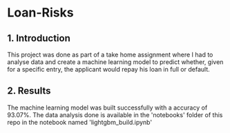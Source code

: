 # Loan-Risks

## 1. Introduction 
This project was done as part of a take home assignment where I had to analyse data and create a machine learning model to predict whether, given for a specific entry, the applicant would repay his loan in full or default. 

## 2. Results
The machine learning model was built successfully with a accuracy of 93.07%. The data analysis done is available in the 'notebooks' folder of this repo in the notebook named 'lightgbm_build.ipynb'

